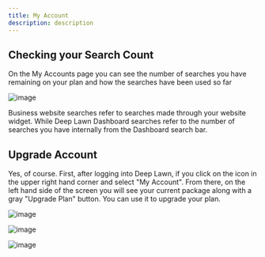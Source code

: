 ```yaml
---
title: My Account
description: description
---
```


## Checking your Search Count 

On the My Accounts page you can see the number of searches you have remaining on your plan and how the searches have been used so far

![image](https://i.imgur.com/qFApqoD.png)

Business website searches refer to searches made through your website widget. While Deep Lawn Dashboard searches refer to the number of searches you have internally from the Dashboard search bar.

## Upgrade Account

Yes, of course. First, after logging into Deep Lawn, if you click on the icon in the upper right hand corner and select "My Account". From there, on the left hand side of the screen you will see your current package along with a gray "Upgrade Plan" button. You can use it to upgrade your plan.

![image](https://i.imgur.com/nKFRdWv.png)

![image](https://i.imgur.com/ZU0iHSC.png)

![image](https://i.imgur.com/kh5oZvD.png)